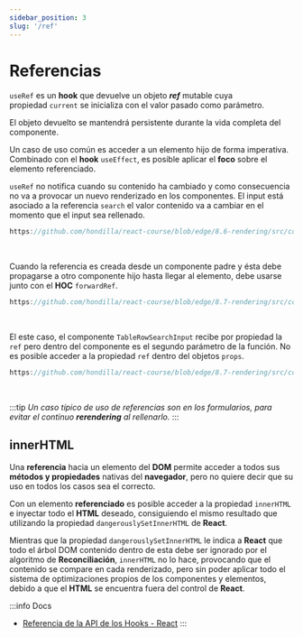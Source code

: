 ```yaml
---
sidebar_position: 3
slug: '/ref'
---
```


# Referencias
`useRef` es un **hook** que devuelve un objeto ***ref*** mutable cuya propiedad `current` se inicializa con el valor pasado como parámetro. 

El objeto devuelto se mantendrá persistente durante la vida completa del componente.

Un caso de uso común es acceder a un elemento hijo de forma imperativa. Combinado con el **hook** `useEffect`, es posible aplicar el **foco** sobre el elemento referenciado.

`useRef` no notifica cuando su contenido ha cambiado y como consecuencia no va a provocar un nuevo renderizado en los componentes. El input está asociado a la referencia `search` el valor contenido va a cambiar en el momento que el input sea rellenado.

```jsx reference
https://github.com/hondilla/react-course/blob/edge/8.6-rendering/src/components/Table/TableRowSearcher.jsx
```
<br />

Cuando la referencia es creada desde un componente padre y ésta debe propagarse a otro componente hijo hasta llegar al elemento, debe usarse junto con el **HOC** `forwardRef`.

```jsx reference
https://github.com/hondilla/react-course/blob/edge/8.7-rendering/src/components/Table/TableRowSearcher.jsx
```
<br />

El este caso, el componente `TableRowSearchInput` recibe por propiedad la `ref` pero dentro del componente es el segundo parámetro de la función. No es posible acceder a la propiedad `ref` dentro del objetos `props`.

```jsx reference
https://github.com/hondilla/react-course/blob/edge/8.7-rendering/src/components/Table/TableRowSearcherInput.jsx
```
<br />

:::tip
*Un caso típico de uso de referencias son en los formularios, para evitar el continuo **rerendering** al rellenarlo.*
:::
<br />

## innerHTML
Una **referencia** hacia un elemento del **DOM** permite acceder a todos sus **métodos y propiedades** nativas del **navegador**, pero no quiere decir que su uso en todos los casos sea el correcto.

Con un elemento **referenciado** es posible acceder a la propiedad `innerHTML` e inyectar todo el **HTML** deseado, consiguiendo el mismo resultado que utilizando la propiedad `dangerouslySetInnerHTML` de **React**.

Mientras que la propiedad `dangerouslySetInnerHTML` le indica a **React** que todo el árbol DOM contenido dentro de esta debe ser ignorado por el algoritmo de **Reconciliación**, `innerHTML` no lo hace, provocando que el contenido se compare en cada renderizado, pero sin poder aplicar todo el sistema de optimizaciones propios de los componentes y elementos, debido a que el **HTML** se encuentra fuera del control de **React**.
<br />

:::info Docs
* [Referencia de la API de los Hooks - React](https://es.reactjs.org/docs/hooks-reference.html#useref)
:::